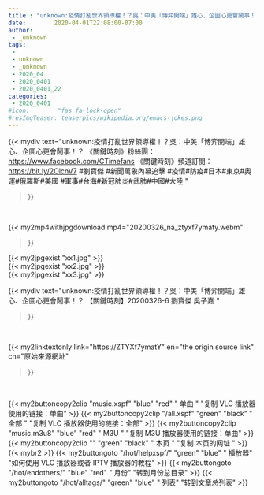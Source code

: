```yaml
---
title : "unknown:疫情打亂世界領導權！？吳：中美「博弈開端」雄心、企圖心更會鬧事！？ 【關鍵時刻】20200326-6 劉寶傑 吳子嘉 "
date:        2020-04-01T22:08:00-07:00
author:
 - _unknown
tags:
 - 
 - unknown
 - _unknown
 - 2020_04
 - 2020_0401
 - 2020_0401_22
categories:
 - 2020_0401
#icon:        "fas fa-lock-open"
#resImgTeaser: teaserpics/wikipedia.org/emacs-jokes.png
---
```







{{< mydiv text="unknown:疫情打亂世界領導權！？吳：中美「博弈開端」雄心、企圖心更會鬧事！？  《關鍵時刻》粉絲團：https://www.facebook.com/CTimefans 《關鍵時刻》頻道訂閱：https://bit.ly/2OlcnV7  #劉寶傑 #新聞萬象內幕追擊 #疫情#防疫#日本#東京#奧運#俄羅斯#美國 #軍事#台海#新冠肺炎#武肺#中國#大陸 "
>}}
<br>


{{< my2mp4withjpgdownload mp4="20200326_na_ztyxf7ymaty.webm"
>}}

{{< my2jpgexist "xx1.jpg" >}}<br>
{{< my2jpgexist "xx2.jpg" >}}<br>
{{< my2jpgexist "xx3.jpg" >}}<br>



{{< mydiv text="unknown:疫情打亂世界領導權！？吳：中美「博弈開端」雄心、企圖心更會鬧事！？ 【關鍵時刻】20200326-6 劉寶傑 吳子嘉 "
>}}
<br>

{{< my2linktextonly link="https://ZTYXf7ymatY"
en="the origin source link" cn="原始來源網址"
>}}


<br>


{{< my2buttoncopy2clip "music.xspf"        "blue"   "red"    " 单曲 "  "复制 VLC 播放器使用的链接：单曲" >}} {{< my2buttoncopy2clip "/all.xspf"         "green"  "black"  " 全部 "  "复制 VLC 播放器使用的链接：全部" >}} {{< my2buttoncopy2clip "music.m3u8"        "blue"   "red"    " M3U  "    "复制 M3U 播放器使用的链接：单曲" >}} {{< my2buttoncopy2clip ""                  "green"  "black"  " 本页 "    "复制 本页的网址 " >}} {{< mybr2 >}} {{< my2buttongoto      "/hot/helpxspf/"    "green"  "blue"   " 播放器" "如何使用 VLC 播放器或者 IPTV 播放器的教程" >}} {{< my2buttongoto      "/hot/endothers/"   "blue"   "red"    " 月份"   "转到月份总目录" >}} {{< my2buttongoto      "/hot/alltags/"     "green"  "blue"   " 列表"   "转到文章总列表" >}} 
